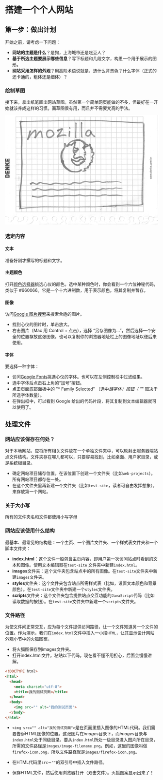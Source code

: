 # 搭建一个个人网站

## 第一步：做出计划

开始之前，请考虑一下问题：

* **网站的主题是什么**？是狗，上海城市还是吃豆人？
* **基于所选主题要展示哪些信息**？写下标题和几段文字，构思一个用于展示的图形。
* **网站采用怎样的外观**？用高阶术语说就是，选什么背景色？什么字体（正式的还卡通的，粗体还是细体）？

### 绘制草图

接下来，拿出纸笔画出网站草图。虽然第一个简单网页能做的不多，但最好在一开始就该养成这样的习惯。画草图很有用，而且并不需要梵高的手法。

<img src="images/绘制草图.png"></img>

### 选定内容

#### 文本

准备好刚才撰写的标题和文字。

#### 主题颜色

打开[颜色选择器](https://developer.mozilla.org/zh-CN/docs/Web/CSS/CSS_Colors/Color_picker_tool)挑选心仪的颜色。选中某种颜色时，你会看到一个六位神秘代码，类似于 #660066。它是一个十六进制数，用于表示颜色。将其复制并暂存。

#### 图像

访问[Google 图片搜索](https://www.google.com/imghp?gws_rd=ssl)来搜索合适的图片。
* 找到心仪的图片时，单击放大。
* 右击图片（Mac 用 Control + 点击），选择 “另存图像为...”，然后选择一个安全的位置存放这张图像。也可以复制你的浏览器地址栏上的图像地址以便后来使用。

#### 字体

要选择一种字体：
* 访问[Google Fonts](http://www.google.com/fonts)挑选心仪的字体。也可以在左侧控制栏中过滤结果。
* 选中字体后点击右上角的“加号”按钮。
* 点击页面底部面板中的 "* Family Selected" （选中*族字体）按钮（ "*" 取决于所选字体数量）。
* 在弹出框中，可以看到 Google 给出的代码片段，将其复制到文本编辑器就可以使用了。

## 处理文件

### 网站应该保存在何处？

对于本地网站，应将所有相关文件放在一个单独文件夹中，可以映射出服务器端站点文件结构。文件夹存在哪儿都可以，只要容易找到，比如桌面、用户家目录，或是系统根目录。
* 确定网站项目储存位置。在该位置下创建一个文件夹（比如`web-projects`）。所有网站项目都存在一处。
* 在这个文件夹里再新建一个文件夹（比如`test-site`，读者可自由发挥想象），来存放第一个网站。

### 关于大小写

所有的文件夹名和文件都使用小写字母

### 网站应该使用什么结构

最基本、最常见的结构是：一个主页、一个图片文件夹、一个样式表文件夹和一个脚本文件夹：
* **index.html**：这个文件一般包含主页内容，即用户第一次访问站点时看到的文本和图像。使用文本编辑器在`test-site` 文件夹中新建`index.html`。
* **images**文件夹：这个文件夹包含站点中的所有图像。在`test-site`文件夹中新建`images`文件夹。
* **styles**文件夹：这个文件夹包含站点所需样式表（比如，设置文本颜色和背景颜色）。在`test-site`文件夹中新建一个`styles`文件夹。
* **scripts**文件夹：这个文件夹包含提供站点交互功能的`JavaScript`代码（比如读取数据的按钮）。在`test-site`文件夹中新建一个`scripts`文件夹。

### 文件路径

为使文件间正常交互，应为每个文件提供访问路径，让一个文件知道另一个文件的位置。作为演示，我们在`index.html`文件中插入一小段`HTML`，让其显示设计网站外观小节中的火狐图案。
* 将火狐图保存到images文件夹。
* 打开index.html文件，粘贴以下代码。现在看不懂不用担心，后面会慢慢讲解。
```html
<!DOCTYPE html>
<html>
  <head>
    <meta charset="utf-8">
    <title>我的测试页面</title>
  </head>
  <body>
    <img src="" alt="我的测试页面">
  </body>
</html> 
```
* `<img src="" alt="我的测试页面">`是在页面里插入图像的HTML代码。我们需要告诉HTML图像的位置。这张图片在*images*目录下，而*images*目录与`index.html`处于同级目录。要从`index.html`所处一级目录进入图片所在目录，所需的文件路径是`images/image-filename.png`。例如，这里的图像叫做`firefox-icon.png`，所以文件路径就是`images/firefox-icon.png`。

* 在HTML代码里`src＝""`的双引号中插入文件路径。
* 保存HTML文件，然后使用浏览器打开（双击文件）。火狐图案显示出来了！

